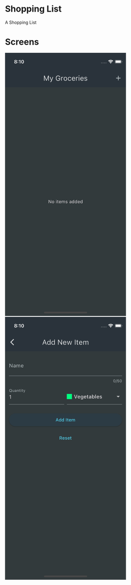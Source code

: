 # Shopping List

A Shopping List


# Screens

<div>
  <img src="lib/assets/images/screens/aa.png" alt="A" width="400" />
  <img src="lib/assets/images/screens/bb.png" alt="B" width="400" />
 
</div>